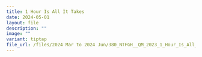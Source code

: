 ```yaml
---
title: 1 Hour Is All It Takes
date: 2024-05-01
layout: file
description: ""
image: ""
variant: tiptap
file_url: /files/2024 Mar to 2024 Jun/380_NTFGH__QM_2023_1_Hour_Is_All_It_Takes.pdf
---
```

